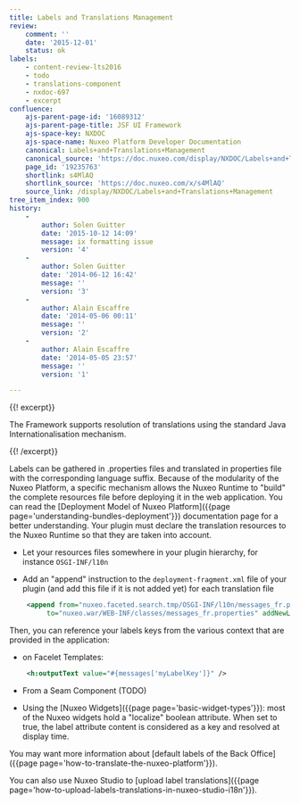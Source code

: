 ```yaml
---
title: Labels and Translations Management
review:
    comment: ''
    date: '2015-12-01'
    status: ok
labels:
    - content-review-lts2016
    - todo
    - translations-component
    - nxdoc-697
    - excerpt
confluence:
    ajs-parent-page-id: '16089312'
    ajs-parent-page-title: JSF UI Framework
    ajs-space-key: NXDOC
    ajs-space-name: Nuxeo Platform Developer Documentation
    canonical: Labels+and+Translations+Management
    canonical_source: 'https://doc.nuxeo.com/display/NXDOC/Labels+and+Translations+Management'
    page_id: '19235763'
    shortlink: s4MlAQ
    shortlink_source: 'https://doc.nuxeo.com/x/s4MlAQ'
    source_link: /display/NXDOC/Labels+and+Translations+Management
tree_item_index: 900
history:
    -
        author: Solen Guitter
        date: '2015-10-12 14:09'
        message: ix formatting issue
        version: '4'
    -
        author: Solen Guitter
        date: '2014-06-12 16:42'
        message: ''
        version: '3'
    -
        author: Alain Escaffre
        date: '2014-05-06 00:11'
        message: ''
        version: '2'
    -
        author: Alain Escaffre
        date: '2014-05-05 23:57'
        message: ''
        version: '1'

---
```

{{! excerpt}}

The Framework supports resolution of translations using the standard Java Internationalisation mechanism.

{{! /excerpt}}

Labels can be gathered in .properties files and translated in properties file with the corresponding language suffix. Because of the modularity of the Nuxeo Platform, a specific mechanism allows the Nuxeo Runtime to "build" the complete resources file before deploying it in the web application. You can read the [Deployment Model of Nuxeo Platform]({{page page='understanding-bundles-deployment'}}) documentation page for a better understanding. Your plugin must declare the translation resources to the Nuxeo Runtime so that they are taken into account.

*   Let your resources files somewhere in your plugin hierarchy, for instance `OSGI-INF/l10n`
*   Add an "append" instruction to the `deployment-fragment.xml` file of your plugin (and add this file if it is not added yet) for each translation file

    ```xml
     <append from="nuxeo.faceted.search.tmp/OSGI-INF/l10n/messages_fr.properties"
          to="nuxeo.war/WEB-INF/classes/messages_fr.properties" addNewLine="true" />
    ```

Then, you can reference your labels keys from the various context that are provided in the application:

*   on Facelet Templates:&nbsp;

    ```xml
     <h:outputText value="#{messages['myLabelKey']}" />
    ```

*   From a Seam Component (TODO)

*   Using the [Nuxeo Widgets]({{page page='basic-widget-types'}}): most of the Nuxeo widgets hold a "localize" boolean attribute. When set to true, the label attribute content is considered as a key and resolved at display time.

You may want more information about [default labels of the Back Office]({{page page='how-to-translate-the-nuxeo-platform'}}).

You can also use Nuxeo Studio to [upload label translations]({{page page='how-to-upload-labels-translations-in-nuxeo-studio-i18n'}}).&nbsp;
